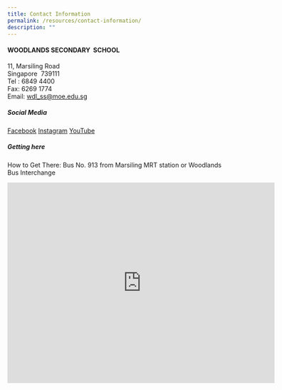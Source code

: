 ```yaml
---
title: Contact Information
permalink: /resources/contact-information/
description: ""
---
```

#### WOODLANDS SECONDARY &nbsp;SCHOOL

11, Marsiling Road  
Singapore &nbsp;739111  
Tel : 6849 4400  
Fax: 6269 1774  
Email:&nbsp;[wdl\_ss@moe.edu.sg](mailto:wdl_ss@moe.edu.sg)  

##### Social Media
[ Facebook](https://www.facebook.com/woodlandssecsch)
[Instagram](https://www.instagram.com/woodlandssec/)
[YouTube](https://youtube.com/@woodlandssecsch)



##### Getting here
How to Get There: Bus No. 913 from Marsiling MRT station or Woodlands Bus Interchange


<center><iframe loading="lazy" allowfullscreen="" style="border:0;" height="450" width="600" src="https://www.google.com/maps/embed?pb=!1m14!1m8!1m3!1d7977.116480921949!2d103.774454!3d1.44003!3m2!1i1024!2i768!4f13.1!3m3!1m2!1s0x0%3A0xd6d46198ff2854a0!2sWoodlands%20Secondary%20School!5e0!3m2!1sen!2sus!4v1671382650703!5m2!1sen!2sus"></iframe></center>